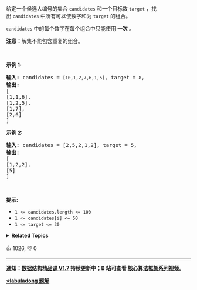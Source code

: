 <p>给定一个候选人编号的集合&nbsp;<code>candidates</code>&nbsp;和一个目标数&nbsp;<code>target</code>&nbsp;，找出&nbsp;<code>candidates</code>&nbsp;中所有可以使数字和为&nbsp;<code>target</code>&nbsp;的组合。</p>

<p><code>candidates</code>&nbsp;中的每个数字在每个组合中只能使用&nbsp;<strong>一次</strong>&nbsp;。</p>

<p><strong>注意：</strong>解集不能包含重复的组合。&nbsp;</p>

<p>&nbsp;</p>

<p><strong>示例&nbsp;1:</strong></p>

<pre>
<strong>输入:</strong> candidates =&nbsp;<code>[10,1,2,7,6,1,5]</code>, target =&nbsp;<code>8</code>,
<strong>输出:</strong>
[
[1,1,6],
[1,2,5],
[1,7],
[2,6]
]</pre>

<p><strong>示例&nbsp;2:</strong></p>

<pre>
<strong>输入:</strong> candidates =&nbsp;[2,5,2,1,2], target =&nbsp;5,
<strong>输出:</strong>
[
[1,2,2],
[5]
]</pre>

<p>&nbsp;</p>

<p><strong>提示:</strong></p>

<ul>
	<li><code>1 &lt;=&nbsp;candidates.length &lt;= 100</code></li>
	<li><code>1 &lt;=&nbsp;candidates[i] &lt;= 50</code></li>
	<li><code>1 &lt;= target &lt;= 30</code></li>
</ul>
<details><summary><strong>Related Topics</strong></summary>数组 | 回溯</details><br>

<div>👍 1026, 👎 0</div>

<div id="labuladong"><hr>

**通知：[数据结构精品课 V1.7](https://aep.h5.xeknow.com/s/1XJHEO) 持续更新中；B 站可查看 [核心算法框架系列视频](https://space.bilibili.com/14089380/channel/series)。**



<p><strong><a href="https://labuladong.github.io/article?qno=40" target="_blank">⭐️labuladong 题解</a></strong></p>
</div>






